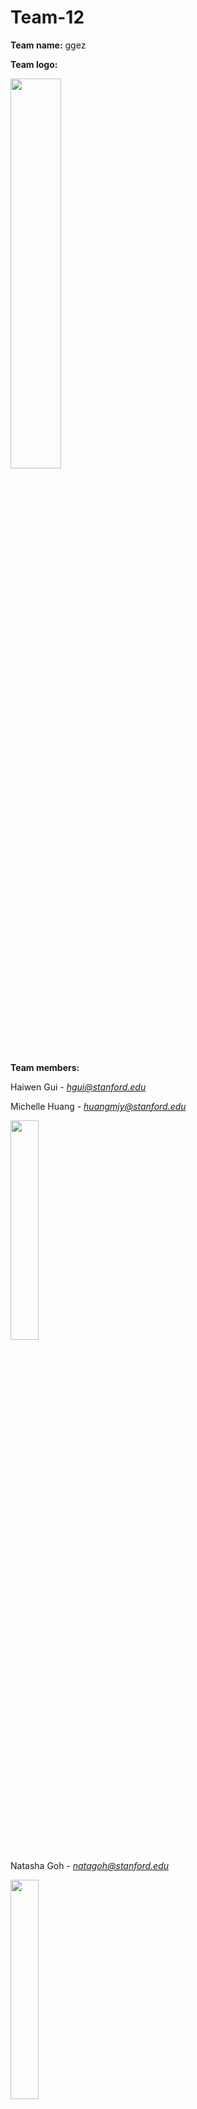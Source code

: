 # Team-12

**Team name:** ggez

**Team logo:**

<img src="https://raw.githubusercontent.com/StanfordCS194/Team-12/master/194logocropped.png?token=AK6UDCGBTWPIXNMEXS3XRVK6T63JA" width="40%" height = "40%">

**Team members:**

Haiwen Gui - *hgui@stanford.edu*

Michelle Huang - *huangmjy@stanford.edu*

<img src="https://scontent-iad3-1.xx.fbcdn.net/v/t1.0-9/s960x960/56395099_645158975921858_272403425960919040_o.jpg?_nc_cat=102&_nc_sid=85a577&_nc_ohc=E45O8HpI4g0AX_WC0qM&_nc_ht=scontent-iad3-1.xx&_nc_tp=7&oh=16bc32d57920a4b95cef701fe956e575&oe=5EBC8DF4" width="30%" height = "30%">

Natasha Goh - *natagoh@stanford.edu*

<img src="https://scontent-iad3-1.xx.fbcdn.net/v/t31.0-8/p960x960/12957473_1076239835768471_7250635040664605915_o.jpg?_nc_cat=102&_nc_sid=85a577&_nc_ohc=CX_CEwBnjNwAX9oB2N-&_nc_ht=scontent-iad3-1.xx&_nc_tp=6&oh=6446be7bf9918e2d57f3b984bd3fdfc1&oe=5EBBFD66" width="30%" height = "30%">

Raymond Thai - *raythai@stanford.edu*

<img src="https://scontent-dfw5-1.xx.fbcdn.net/v/t1.0-9/90969844_3034844793221969_617657305512542208_o.jpg?_nc_cat=111&_nc_sid=09cbfe&_nc_ohc=PELBNxDoxaUAX-t4yqd&_nc_ht=scontent-dfw5-1.xx&oh=fba5d6d680a014b8db0f705a6c0afecd&oe=5EBC2A3C" width="30%" height = "30%">

Zheng Yan - *yzh@stanford.edu*

<img src="https://scontent-iad3-1.xx.fbcdn.net/v/t1.0-9/85242422_2754525437916399_168012532139687936_o.jpg?_nc_cat=109&_nc_sid=8024bb&_nc_ohc=APgXzt_1WZYAX_aF72m&_nc_ht=scontent-iad3-1.xx&oh=c49da67b4a4f5f9e9d67f0063377ec64&oe=5EBC74E5" width="30%" height = "30%">

**Documentation link:** https://github.com/StanfordCS194/Team-12/wiki

**Project synopsis:** We are team ggez and we are interested in developing a social game to help connect people during this period of social distancing.

**Team communication:** We communicate via FB Messenger, but see our emails above if you need to reach us!


**Team skills matrix:**

| Member|	Skills | Personal Traits |	Desired Growth	| Weaknesses |
| ------------- |-------------| -----|--------- | ---------|
| Haiwen |   (skills) | (personal traits)  |  (desired growth) |  procrastination |
| Michelle |  data analysis & vis | currently obsessed w/ acnh |  ui/ux, database stuff |  procrastination |
| Natasha |  programming | detail oriented  |  ui/ux, fullstack dev |  procrastination |
| Ray|     programming, design | diligent | fullstack dev  |  procrastination |
| Zheng |   (skills) | (personal traits)  |  (desired growth) |  procrastination |
